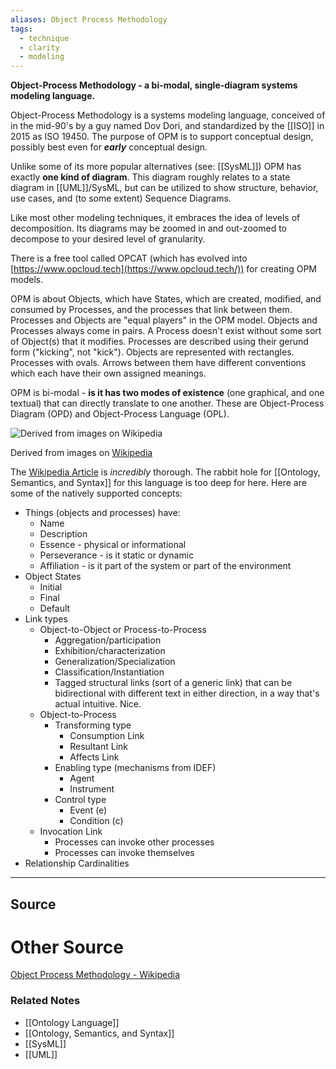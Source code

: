 ```yaml
---
aliases: Object Process Methodology
tags:
  - technique
  - clarity
  - modeling
---
```

**Object-Process Methodology - a bi-modal, single-diagram systems modeling language.**

Object-Process Methodology is a systems modeling language, conceived of in the mid-90's by a guy named Dov Dori, and standardized by the [[ISO]] in 2015 as ISO 19450. The purpose of OPM is to support conceptual design, possibly best even for ***early*** conceptual design. 

Unlike some of its more popular alternatives (see: [[SysML]]) OPM has exactly **one kind of diagram**. This diagram roughly relates to a state diagram in [[UML]]/SysML, but can be utilized to show structure, behavior, use cases, and (to some extent) Sequence Diagrams. 

Like most other modeling techniques, it embraces the idea of levels of decomposition. Its diagrams may be zoomed in and out-zoomed to decompose to your desired level of granularity. 

There is a free tool called OPCAT (which has evolved into [https://www.opcloud.tech](https://www.opcloud.tech/)) for creating OPM models.

OPM is about Objects, which have States, which are created, modified, and consumed by Processes, and the processes that link between them. Processes and Objects are "equal players" in the OPM model. Objects and Processes always come in pairs. A Process doesn't exist without some sort of Object(s) that it modifies. Processes are described using their gerund form ("kicking", not "kick"). Objects are represented with rectangles. Processes with ovals. Arrows between them have different conventions which each have their own assigned meanings. 

OPM is bi-modal - **is it has two modes of existence** (one graphical, and one textual) that can directly translate to one another. These are Object-Process Diagram (OPD) and Object-Process Language (OPL).

![Derived from images on [Wikipedia](https://en.wikipedia.org/wiki/Object_Process_Methodology)](Untitled%203.png)

Derived from images on [Wikipedia](https://en.wikipedia.org/wiki/Object_Process_Methodology)

The [Wikipedia Article](https://en.wikipedia.org/wiki/Object_Process_Methodology) is *incredibly* thorough. The rabbit hole for [[Ontology, Semantics, and Syntax]] for this language is too deep for here. Here are some of the natively supported concepts:

- Things (objects and processes) have:
    - Name
    - Description
    - Essence - physical or informational
    - Perseverance - is it static or dynamic
    - Affiliation - is it part of the system or part of the environment
- Object States
    - Initial
    - Final
    - Default
- Link types
    - Object-to-Object or Process-to-Process
        - Aggregation/participation
        - Exhibition/characterization
        - Generalization/Specialization
        - Classification/Instantiation
        - Tagged structural links (sort of a generic link) that can be bidirectional with different text in either direction, in a way that's actual intuitive. Nice.
    - Object-to-Process
        - Transforming type
            - Consumption Link
            - Resultant Link
            - Affects Link
        - Enabling type (mechanisms from IDEF)
            - Agent
            - Instrument
        - Control type
            - Event (e)
            - Condition (c)
    - Invocation Link
        - Processes can invoke other processes
        - Processes can invoke themselves
- Relationship Cardinalities

---

## Source


# Other Source

[Object Process Methodology - Wikipedia](https://en.wikipedia.org/wiki/Object_Process_Methodology)

### Related Notes
- [[Ontology Language]] 
- [[Ontology, Semantics, and Syntax]] 
- [[SysML]] 
- [[UML]]